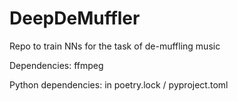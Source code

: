# DeepDeMuffler

Repo to train NNs for the task of de-muffling music 

Dependencies: ffmpeg

Python dependencies: in poetry.lock / pyproject.toml

